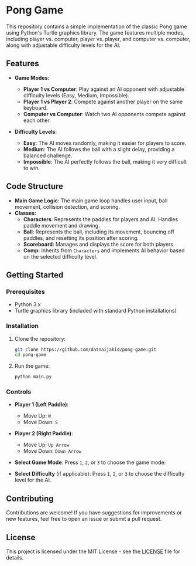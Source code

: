 # Pong Game

This repository contains a simple implementation of the classic Pong game using Python's Turtle graphics library. The game features multiple modes, including player vs. computer, player vs. player, and computer vs. computer, along with adjustable difficulty levels for the AI.

## Features

- **Game Modes**:
  - **Player 1 vs Computer**: Play against an AI opponent with adjustable difficulty levels (Easy, Medium, Impossible).
  - **Player 1 vs Player 2**: Compete against another player on the same keyboard.
  - **Computer vs Computer**: Watch two AI opponents compete against each other.

- **Difficulty Levels**:
  - **Easy**: The AI moves randomly, making it easier for players to score.
  - **Medium**: The AI follows the ball with a slight delay, providing a balanced challenge.
  - **Impossible**: The AI perfectly follows the ball, making it very difficult to win.

## Code Structure

- **Main Game Logic**: The main game loop handles user input, ball movement, collision detection, and scoring.
- **Classes**:
  - **Characters**: Represents the paddles for players and AI. Handles paddle movement and drawing.
  - **Ball**: Represents the ball, including its movement, bouncing off paddles, and resetting its position after scoring.
  - **Scoreboard**: Manages and displays the score for both players.
  - **Comp**: Inherits from `Characters` and implements AI behavior based on the selected difficulty level.

## Getting Started

### Prerequisites

- Python 3.x
- Turtle graphics library (included with standard Python installations)

### Installation

1. Clone the repository:
   ```bash
   git clone https://github.com/datnaijakid/pong-game.git
   cd pong-game
   ```

2. Run the game:
   ```bash
   python main.py
   ```

### Controls

- **Player 1 (Left Paddle)**:
  - Move Up: `W`
  - Move Down: `S`

- **Player 2 (Right Paddle)**:
  - Move Up: `Up Arrow`
  - Move Down: `Down Arrow`

- **Select Game Mode**: Press `1`, `2`, or `3` to choose the game mode.
- **Select Difficulty** (if applicable): Press `1`, `2`, or `3` to choose the difficulty level for the AI.

## Contributing

Contributions are welcome! If you have suggestions for improvements or new features, feel free to open an issue or submit a pull request.

## License

This project is licensed under the MIT License - see the [LICENSE](LICENSE) file for details.
